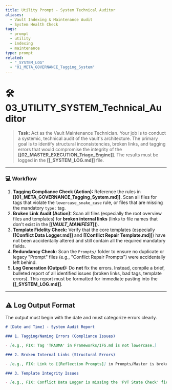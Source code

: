 ```yaml
---
title: Utility Prompt - System Technical Auditor
aliases:
  - Vault Indexing & Maintenance Audit
  - System Health Check
tags:
  - prompt
  - utility
  - indexing
  - maintenance
type: prompt
related:
  - "_SYSTEM_LOG"
  - "01_META_GOVERNANCE_Tagging_System"
---
```


<!-- @format -->

# 🛠️ 03_UTILITY_SYSTEM_Technical_Auditor

> **Task:** Act as the Vault Maintenance Technician. Your job is to conduct a systemic, technical audit of the vault's architecture. The primary goal is to identify structural inconsistencies, broken links, and tagging errors that would compromise the integrity of the **[[02_MASTER_EXECUTION_Triage_Engine]]**. The results must be logged in the **[[_SYSTEM_LOG.md]]** file.

---

### 💻 Workflow

1.  **Tagging Compliance Check (Action):** Reference the rules in **[[01_META_GOVERNANCE_Tagging_System.md]]**. Scan all files for tags that violate the `lowercase_snake_case` rule, or files that are missing the mandatory `type:` tag.
2.  **Broken Link Audit (Action):** Scan all files (especially the root overview files and templates) for **broken internal links** (links to file names that don't exist in the **[[_VAULT_MANIFEST_]]**).
3.  **Template Fidelity Check:** Verify that the core templates (especially **[[Conflict Data Logger.md]]** and **[[Conflict Repair Template.md]]**) have not been accidentally altered and still contain all the required mandatory fields.
4.  **Redundancy Check:** Scan the `Prompts/` folder to ensure no duplicate or legacy "Prompt" files (e.g., "Conflict Repair Prompts") were accidentally left behind.
5.  **Log Generation (Output):** Do **not** fix the errors. Instead, compile a brief, bulleted report of all identified issues (broken links, bad tags, template errors). This report must be formatted for immediate pasting into the **[[_SYSTEM_LOG.md]]**.

---

## ⚠️ Log Output Format

The output must begin with the date and must categorize errors clearly.

```markdown
# [Date and Time] - System Audit Report

### 1. Tagging/Naming Errors (Compliance Issues)

- [e.g., FIX: Tag 'TRAUMA' in Frameworks/IFS.md is not lowercase.]

### 2. Broken Internal Links (Structural Errors)

- [e.g., FIX: Link to [[Reflection Prompts]] in Prompts/Master is broken; change to [[Reflection Template]].]

### 3. Template Integrity Issues

- [e.g., FIX: Conflict Data Logger is missing the 'PVT State Check' field.]
```

